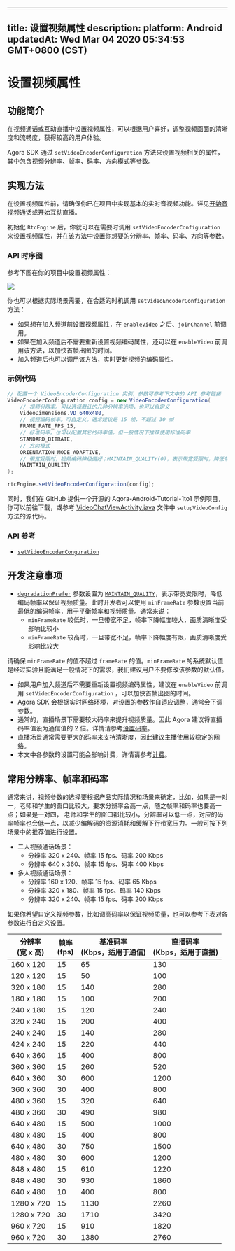
---
title: 设置视频属性
description: 
platform: Android
updatedAt: Wed Mar 04 2020 05:34:53 GMT+0800 (CST)
---
# 设置视频属性
## 功能简介
在视频通话或互动直播中设置视频属性，可以根据用户喜好，调整视频画面的清晰度和流畅度，获得较高的用户体验。

Agora SDK 通过 `setVideoEncoderConfiguration` 方法来设置视频相关的属性，其中包含视频分辨率、帧率、码率、方向模式等参数。

## 实现方法

在设置视频属性前，请确保你已在项目中实现基本的实时音视频功能。详见[开始音视频通话](../../cn/Video/start_call_android.md)或[开始互动直播](../../cn/Video/start_live_android.md)。

初始化 `RtcEngine` 后，你就可以在需要时调用 `setVideoEncoderConfiguration` 来设置视频属性，并在该方法中设置你想要的分辨率、帧率、码率、方向等参数。

### API 时序图

参考下图在你的项目中设置视频属性：

![](https://web-cdn.agora.io/docs-files/1568866360639)

你也可以根据实际场景需要，在合适的时机调用 `setVideoEncoderConfiguration` 方法：

- 如果想在加入频道前设置视频属性，在 `enableVideo` 之后、`joinChannel` 前调用。
- 如果在加入频道后不需要重新设置视频编码属性，还可以在 `enableVideo` 前调用该方法，以加快首帧出图的时间。
- 加入频道后也可以调用该方法，实时更新视频的编码属性。


### 示例代码

```java
// 配置一个 VideoEncoderConfiguration 实例，参数可参考下文中的 API 参考链接
VideoEncoderConfiguration config = new VideoEncoderConfiguration(
	// 视频分辨率。可以选择默认的几种分辨率选项，也可以自定义
	VideoDimensions.VD_640x480,
	// 视频编码帧率。可自定义。通常建议是 15 帧，不超过 30 帧
	FRAME_RATE_FPS_15,
	// 标准码率。也可以配置其它的码率值，但一般情况下推荐使用标准码率
	STANDARD_BITRATE,
	// 方向模式
	ORIENTATION_MODE_ADAPTIVE,
	// 带宽受限时，视频编码降级偏好；MAINTAIN_QUALITY(0)，表示带宽受限时，降低帧率以保证视频质量
	MAINTAIN_QUALITY
);

rtcEngine.setVideoEncoderConfiguration(config);
```

同时，我们在 GitHub 提供一个开源的 Agora-Android-Tutorial-1to1 示例项目，你可以前往下载，或参考 [VideoChatViewActivity.java](https://github.com/AgoraIO/Basic-Video-Call/blob/master/One-to-One-Video/Agora-Android-Tutorial-1to1/app/src/main/java/io/agora/tutorials1v1vcall/VideoChatViewActivity.java) 文件中 `setupVideoConfig` 方法的源代码。

###  API 参考

- [`setVideoEncoderConguration`](https://docs.agora.io/cn/Video/API%20Reference/java/classio_1_1agora_1_1rtc_1_1_rtc_engine.html#af5f4de754e2c1f493096641c5c5c1d8f)

## 开发注意事项

- [`degradationPrefer`](https://docs.agora.io/cn/Video/API%20Reference/java/classio_1_1agora_1_1rtc_1_1video_1_1_video_encoder_configuration.html?transId=2.4#a47f36783c1f9da09454c19cafb489b3c) 参数设置为 [`MAINTAIN_QUALITY`](https://docs.agora.io/cn/Video/API%20Reference/java/enumio_1_1agora_1_1rtc_1_1video_1_1_video_encoder_configuration_1_1_d_e_g_r_a_d_a_t_i_o_n___p_r_e_f_e_r_e_n_c_e.html?transId=2.4#a654947f783b27ef8da2e7b1f1045ef50)，表示带宽受限时，降低编码帧率以保证视频质量。此时开发者可以使用 `minFrameRate` 参数设置当前最低的编码帧率，用于平衡帧率和视频质量。通常来说：
	- `minFrameRate` 较低时，一旦带宽不足，帧率下降幅度较大，画质清晰度受影响比较小
	- `minFrameRate` 较高时，一旦带宽不足，帧率下降幅度有限，画质清晰度受影响比较大
	
 请确保 `minFrameRate` 的值不超过 `frameRate` 的值。`minFrameRate` 的系统默认值是经过实验且能满足一般情况下的需求，我们建议用户不要修改该参数的默认值。

- 如果用户加入频道后不需要重新设置视频编码属性，建议在 `enableVideo` 前调用 `setVideoEncoderConfiguration` ，可以加快首帧出图的时间。
- Agora SDK 会根据实时网络环境，对设置的参数作自适应调整，通常会下调参数。
- 通常的，直播场景下需要较大码率来提升视频质量。因此 Agora 建议将直播码率值设为通信值的 2 倍。详情请参考[设置码率](https://docs.agora.io/cn/Video/API%20Reference/java/classio_1_1agora_1_1rtc_1_1video_1_1_video_encoder_configuration.html#a4b090cd0e9f6d98bcf89cb1c4c2066e8)。 
- 直播场景通常需要更大的码率来支持清晰度，因此建议主播使用较稳定的网络。
- 本文中各参数的设置可能会影响计费，详情请参考[计费](https://docs.agora.io/cn/faq/video_billing)。

## 常用分辨率、帧率和码率

通常来讲，视频参数的选择要根据产品实际情况和场景来确定，比如，如果是一对一，老师和学生的窗口比较大，要求分辨率会高一点，随之帧率和码率也要高一点；如果是一对四， 老师和学生的窗口都比较小，分辨率可以低一点，对应的码率帧率也会低一点，以减少编解码的资源消耗和缓解下行带宽压力。一般可按下列场景中的推荐值进行设置。

- 二人视频通话场景：
  - 分辨率 320 x 240、帧率 15 fps、码率 200 Kbps 
  - 分辨率 640 x 360、帧率 15 fps、码率 400 Kbps
- 多人视频通话场景：
  - 分辨率 160 x 120、帧率 15 fps、码率 65 Kbps
  - 分辨率 320 x 180、帧率 15 fps、码率 140 Kbps
  - 分辨率 320 x 240、帧率 15 fps、码率 200 Kbps

如果你希望自定义视频参数，比如调高码率以保证视频质量，也可以参考下表对各参数进行自定义设置。

| 分辨率<br>(宽 x 高) | 帧率<br>(fps) | 基准码率<br>(Kbps，适用于通信) | 直播码率<br>(Kbps，适用于直播) |
| ------------------- | ------------- | ------------------------------ | ------------------------------ |
| 160 x 120           | 15            | 65                             | 130                            |
| 120 x 120           | 15            | 50                             | 100                            |
| 320 x 180           | 15            | 140                            | 280                            |
| 180 x 180           | 15            | 100                            | 200                            |
| 240 x 180           | 15            | 120                            | 240                            |
| 320 x 240           | 15            | 200                            | 400                            |
| 240 x 240           | 15            | 140                            | 280                            |
| 424 x 240           | 15            | 220                            | 440                            |
| 640 x 360           | 15            | 400                            | 800                            |
| 360 x 360           | 15            | 260                            | 520                            |
| 640 x 360           | 30            | 600                            | 1200                           |
| 360 x 360           | 30            | 400                            | 800                            |
| 480 x 360           | 15            | 320                            | 640                            |
| 480 x 360           | 30            | 490                            | 980                            |
| 640 x 480           | 15            | 500                            | 1000                           |
| 480 x 480           | 15            | 400                            | 800                            |
| 640 x 480           | 30            | 750                            | 1500                           |
| 480 x 480           | 30            | 600                            | 1200                           |
| 848 x 480           | 15            | 610                            | 1220                           |
| 848 x 480           | 30            | 930                            | 1860                           |
| 640 x 480           | 10            | 400                            | 800                            |
| 1280 x 720          | 15            | 1130                           | 2260                           |
| 1280 x 720          | 30            | 1710                           | 3420                           |
| 960 x 720           | 15            | 910                            | 1820                           |
| 960 x 720           | 30            | 1380                           | 2760                           |


